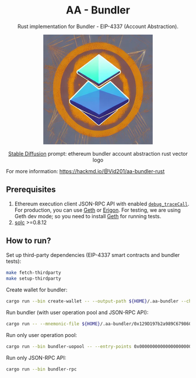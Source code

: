 # <h1 align="center"> AA - Bundler </h1>

<p align="center">Rust implementation for Bundler - EIP-4337 (Account Abstraction).</p>

<p align="center">
    <img src="./docs/images/logo.jpeg" width="300" height="300">
</p>

<p align="center"><a href="https://huggingface.co/spaces/stabilityai/stable-diffusion">Stable Diffusion</a> prompt: ethereum bundler account abstraction rust vector logo<p>

For more information: https://hackmd.io/@Vid201/aa-bundler-rust

## Prerequisites

1. Ethereum execution client JSON-RPC API with enabled [`debug_traceCall`](https://geth.ethereum.org/docs/interacting-with-geth/rpc/ns-debug#debug_tracecall). For production, you can use [Geth](https://github.com/ethereum/go-ethereum) or [Erigon](https://github.com/ledgerwatch/erigon). For testing, we are using Geth dev mode; so you need to install [Geth](https://geth.ethereum.org/docs/getting-started/installing-geth) for running tests.
2. [solc](https://docs.soliditylang.org/en/v0.8.17/installing-solidity.html) >=0.8.12

## How to run?

Set up third-party dependencies (EIP-4337 smart contracts and bundler tests):

```bash
make fetch-thirdparty
make setup-thirdparty
```

Create wallet for bundler:

```bash
cargo run --bin create-wallet -- --output-path ${HOME}/.aa-bundler --chain-id 5
```

Run bundler (with user operation pool and JSON-RPC API): 

```bash
cargo run -- --mnemonic-file ${HOME}/.aa-bundler/0x129D197b2a989C6798601A49D89a4AEC822A17a3 --beneficiary 0x690B9A9E9aa1C9dB991C7721a92d351Db4FaC990 --gas-factor 600 --min-balance 1 --entry-points 0x0000000000000000000000000000000000000000 --chain-id 5 --helper 0x0000000000000000000000000000000000000000
```

Run only user operation pool:

```bash
cargo run --bin bundler-uopool -- --entry-points 0x0000000000000000000000000000000000000000 --chain-id 5 --min-stake 1 --min-unstake-delay 0
```

Run only JSON-RPC API: 

```bash
cargo run --bin bundler-rpc
```